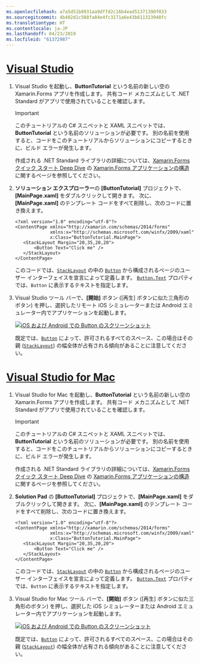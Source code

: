 ```yaml
---
ms.openlocfilehash: a7a5d51b8931aa9dffd2c16b4ead51371390f033
ms.sourcegitcommit: 4b402d1c508fa84e4fc3171a6e43b811323948fc
ms.translationtype: HT
ms.contentlocale: ja-JP
ms.lasthandoff: 04/23/2019
ms.locfileid: "61372987"
---
```

# <a name="visual-studiotabvswin"></a>[Visual Studio](#tab/vswin)

1. Visual Studio を起動し、**ButtonTutorial** という名前の新しい空の Xamarin.Forms アプリを作成します。 共有コード メカニズムとして .NET Standard がアプリで使用されていることを確認します。

    > [!IMPORTANT]
    > このチュートリアルの C# スニペットと XAML スニペットでは、**ButtonTutorial** という名前のソリューションが必要です。 別の名前を使用すると、コードをこのチュートリアルからソリューションにコピーするときに、ビルド エラーが発生します。

    作成される .NET Standard ライブラリの詳細については、[Xamarin.Forms クイック スタート Deep Dive](~/get-started/first-app/index.md) の [Xamarin.Forms アプリケーションの構造](~/get-started/first-app/index.md)に関するページを参照してください。

1. **ソリューション エクスプローラー**の **[ButtonTutorial]** プロジェクトで、**[MainPage.xaml]** をダブルクリックして開きます。 次に、**[MainPage.xaml]** のテンプレート コードをすべて削除し、次のコードに置き換えます。

    ```xaml
    <?xml version="1.0" encoding="utf-8"?>    
    <ContentPage xmlns="http://xamarin.com/schemas/2014/forms"
                 xmlns:x="http://schemas.microsoft.com/winfx/2009/xaml"
                 x:Class="ButtonTutorial.MainPage">
       <StackLayout Margin="20,35,20,20">
           <Button Text="Click me" />
       </StackLayout>
    </ContentPage>
    ```

    このコードでは、[`StackLayout`](xref:Xamarin.Forms.StackLayout) の中の [`Button`](xref:Xamarin.Forms.Button) から構成されるページのユーザー インターフェイスを宣言によって定義します。 [`Button.Text`](xref:Xamarin.Forms.Button.Text) プロパティでは、`Button` に表示するテキストを指定します。

1. Visual Studio ツール バーで、**[開始]** ボタン ([再生] ボタンに似た三角形のボタン) を押し、選択したリモート iOS シミュレーターまたは Android エミュレーター内でアプリケーションを起動します。

    [![iOS および Android での Button のスクリーンショット](../images/create-button.png "テキストを含む Button")](../images/create-button-large.png#lightbox "テキストを含む Button")

    既定では、[`Button`](xref:Xamarin.Forms.Button) によって、許可されるすべてのスペース、この場合はその親 ([`StackLayout`](xref:Xamarin.Forms.StackLayout)) の幅全体が占有される傾向があることに注意してください。

# <a name="visual-studio-for-mactabvsmac"></a>[Visual Studio for Mac](#tab/vsmac)

1. Visual Studio for Mac を起動し、**ButtonTutorial** という名前の新しい空の Xamarin.Forms アプリを作成します。 共有コード メカニズムとして .NET Standard がアプリで使用されていることを確認します。

    > [!IMPORTANT]
    > このチュートリアルの C# スニペットと XAML スニペットでは、**ButtonTutorial** という名前のソリューションが必要です。 別の名前を使用すると、コードをこのチュートリアルからソリューションにコピーするときに、ビルド エラーが発生します。

    作成される .NET Standard ライブラリの詳細については、[Xamarin.Forms クイック スタート Deep Dive](~/get-started/first-app/index.md) の [Xamarin.Forms アプリケーションの構造](~/get-started/first-app/index.md)に関するページを参照してください。

1. **Solution Pad** の **[ButtonTutorial]** プロジェクトで、**[MainPage.xaml]** をダブルクリックして開きます。 次に、**[MainPage.xaml]** のテンプレート コードをすべて削除し、次のコードに置き換えます。

    ```xaml
    <?xml version="1.0" encoding="utf-8"?>
    <ContentPage xmlns="http://xamarin.com/schemas/2014/forms"
                 xmlns:x="http://schemas.microsoft.com/winfx/2009/xaml"
                 x:Class="ButtonTutorial.MainPage">
       <StackLayout Margin="20,35,20,20">
           <Button Text="Click me" />
       </StackLayout>
    </ContentPage>
    ```

    このコードでは、[`StackLayout`](xref:Xamarin.Forms.StackLayout) の中の [`Button`](xref:Xamarin.Forms.Button) から構成されるページのユーザー インターフェイスを宣言によって定義します。 [`Button.Text`](xref:Xamarin.Forms.Button.Text) プロパティでは、`Button` に表示するテキストを指定します。

1. Visual Studio for Mac ツール バーで、**[開始]** ボタン ([再生] ボタンに似た三角形のボタン) を押し、選択した iOS シミュレーターまたは Android エミュレーター内でアプリケーションを起動します。

    [![iOS および Android での Button のスクリーンショット](../images/create-button.png "テキストを含む Button")](../images/create-button-large.png#lightbox "テキストを含む Button")

    既定では、[`Button`](xref:Xamarin.Forms.Button) によって、許可されるすべてのスペース、この場合はその親 ([`StackLayout`](xref:Xamarin.Forms.StackLayout)) の幅全体が占有される傾向があることに注意してください。
